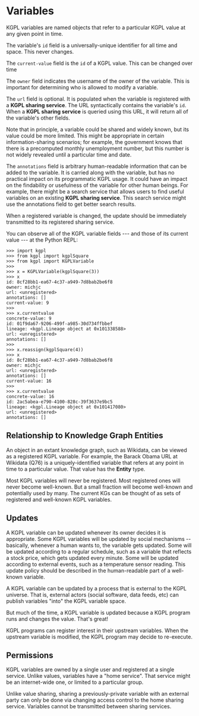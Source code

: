# Variables

KGPL variables are named objects that refer to a particular KGPL value
at any given point in time.

The variable's `id` field is a universally-unique identifier for all
time and space.  This never changes.

The `current-value` field is the `id` of a KGPL value.  This can be
changed over time

The `owner` field indicates the username of the owner of the
variable. This is important for determining who is allowed to modify a
variable.

The `url` field is optional. It is populated when the variable is
registered with a __KGPL sharing service__. The URL syntactically
contains the variable's `id`. When a __KGPL sharing service__ is
queried using this URL, it will return all of the variable's other
fields.

Note that in principle, a variable could be shared and widely known,
but its value could be more limited.  This might be appropriate in
certain information-sharing scenarios; for example, the government
knows that there is a precomputed monthly unemployment number, but
this number is not widely revealed until a particular time and date.

The `annotations` field is arbitrary human-readable information that
can be added to the variable. It is carried along with the variable,
but has no practical impact on its programmatic KGPL usage.  It could
have an impact on the findability or usefulness of the variable for
other human beings. For example, there might be a search service that
allows users to find useful variables on an existing __KGPL sharing
service__. This search service might use the annotations field to get
better search results.

When a registered variable is changed, the update should be
immediately transmitted to its registered sharing service.


You can observe all of the KGPL variable fields --- and those of its
current value --- at the Python REPL:
```
>>> import kgpl
>>> from kgpl import kgplSquare
>>> from kgpl import KGPLVariable
>>>
>>> x = KGPLVariable(kgplSquare(3))
>>> x
id: 8cf28bb1-ea67-4c37-a949-7d8bab2be6f8
owner: michjc
url: <unregistered>
annotations: []
current-value: 9
>>>
>>> x.currentvalue
concrete-value: 9
id: 01f9da67-9206-499f-a985-30d734ffbbef
lineage: <kgpl.Lineage object at 0x101338588>
url: <unregistered>
annotations: []
>>>
>>> x.reassign(kgplSquare(4))
>>> x
id: 8cf28bb1-ea67-4c37-a949-7d8bab2be6f8
owner: michjc
url: <unregistered>
annotations: []
current-value: 16
>>>
>>> x.currentvalue
concrete-value: 16
id: 2ac5abea-e790-4100-828c-39f3637e9bc5
lineage: <kgpl.Lineage object at 0x101417080>
url: <unregistered>
annotations: []
```

## Relationship to Knowledge Graph Entities

An object in an extant knowledge graph, such as Wikidata, can be
viewed as a registered KGPL variable.  For example, the Barack Obama
URL at Wikidata (Q76) is a uniquely-identified variable that refers at
any point in time to a particular value. That value has the __Entity__
type.

Most KGPL variables will never be registered. Most registered ones
will never become well-known. But a small fraction will become
well-known and potentially used by many. The current KGs can be
thought of as sets of registered and well-known KGPL variables.


## Updates

A KGPL variable can be updated whenever its owner decides it is
appropriate.  Some KGPL variables will be updated by social mechanisms
-- basically, whenever a human wants to, the variable gets updated.
   Some will be updated according to a regular schedule, such as a
   variable that reflects a stock price, which gets updated every
   minute.  Some will be updated according to external events, such as
   a temperature sensor reading.  This update policy should be
   described in the human-readable part of a well-known variable.

A KGPL variable can be updated by a process that is external to the
KGPL universe.  That is, external actors (social software, data feeds,
etc) can publish variables "into" the KGPL variable space.

But much of the time, a KGPL variable is updated because a KGPL
program runs and changes the value.  That's great!

KGPL programs can register interest in their upstream variables. When
the upstream variable is modified, the KGPL program may decide to
re-execute.

## Permissions

KGPL variables are owned by a single user and registered at a single
service.  Unlike values, variables have a "home service".  That
service might be an internet-wide one, or limited to a particular
group.

Unlike value sharing, sharing a previously-private variable with an
external party can only be done via changing access control to the
home sharing service.  Variables cannot be transmitted between sharing
services.

